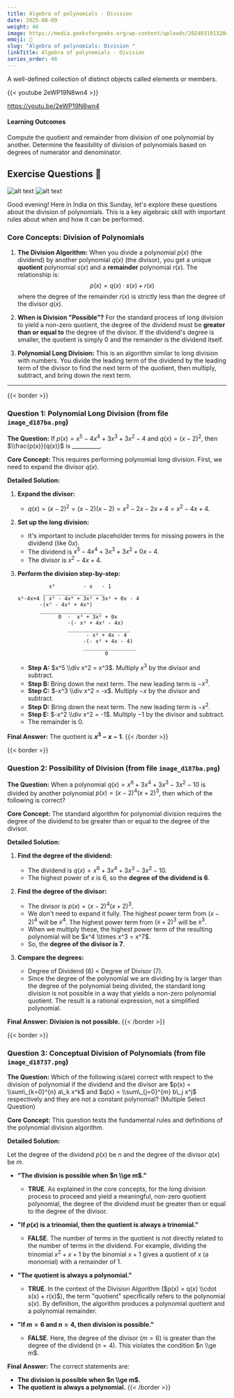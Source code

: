 ```yaml
---
title: Algebra of polynomials - Division 
date: 2025-08-09
weight: 46
image: https://media.geeksforgeeks.org/wp-content/uploads/20240319132043/Polynomials.webp
emoji: 🧮
slug: "Algebra of polynomials: Division "
linkTitle: Algebra of polynomials - Division  
series_order: 46
---
```


A well-defined collection of distinct objects called elements or members.

{{< youtube 2eWP19N8wn4 >}}

https://youtu.be/2eWP19N8wn4


#### Learning Outcomes

Compute the quotient and remainder from division of one polynomial by another.
Determine the feasibility of division of polynomials based on degrees of numerator and denominator.

## Exercise Questions 🤯

![alt text](image.png)
![alt text](image-1.png)

Good evening\! Here in India on this Sunday, let's explore these questions about the division of polynomials. This is a key algebraic skill with important rules about when and how it can be performed.

### **Core Concepts: Division of Polynomials**

1.  **The Division Algorithm:** When you divide a polynomial $p(x)$ (the dividend) by another polynomial $q(x)$ (the divisor), you get a unique **quotient** polynomial $s(x)$ and a **remainder** polynomial $r(x)$. The relationship is:
    $$p(x) = q(x) \cdot s(x) + r(x)$$
    where the degree of the remainder $r(x)$ is strictly less than the degree of the divisor $q(x)$.

2.  **When is Division "Possible"?** For the standard process of long division to yield a non-zero quotient, the degree of the dividend must be **greater than or equal to** the degree of the divisor. If the dividend's degree is smaller, the quotient is simply 0 and the remainder is the dividend itself.

3.  **Polynomial Long Division:** This is an algorithm similar to long division with numbers. You divide the leading term of the dividend by the leading term of the divisor to find the next term of the quotient, then multiply, subtract, and bring down the next term.

-----

{{\< border \>}}

### **Question 1: Polynomial Long Division** (from file `image_d187ba.png`)

**The Question:**
If $p(x) = x^5 - 4x^4 + 3x^3 + 3x^2 - 4$ and $q(x) = (x - 2)^2$, then $\\frac{p(x)}{q(x)}$ is \_\_\_\_\_\_\_\_\_\_.

**Core Concept:** This requires performing polynomial long division. First, we need to expand the divisor $q(x)$.

**Detailed Solution:**

1.  **Expand the divisor:**

      * $q(x) = (x - 2)^2 = (x - 2)(x - 2) = x^2 - 2x - 2x + 4 = x^2 - 4x + 4$.

2.  **Set up the long division:**

      * It's important to include placeholder terms for missing powers in the dividend (like $0x$).
      * The dividend is $x^5 - 4x^4 + 3x^3 + 3x^2 + 0x - 4$.
      * The divisor is $x^2 - 4x + 4$.

3.  **Perform the division step-by-step:**

    ```
              x³         - x   - 1
            ____________________
    x²-4x+4 | x⁵ - 4x⁴ + 3x³ + 3x² + 0x - 4
           -(x⁵ - 4x⁴ + 4x³)
           ____________________
                 0  -  x³ + 3x² + 0x
                    -(- x³ + 4x² - 4x)
                    ____________________
                          - x² + 4x - 4
                         -(- x² + 4x - 4)
                         _________________
                                0 
    ```

      * **Step A:** $x^5 \\div x^2 = x^3$. Multiply $x^3$ by the divisor and subtract.
      * **Step B:** Bring down the next term. The new leading term is $-x^3$.
      * **Step C:** $-x^3 \\div x^2 = -x$. Multiply $-x$ by the divisor and subtract.
      * **Step D:** Bring down the next term. The new leading term is $-x^2$.
      * **Step E:** $-x^2 \\div x^2 = -1$. Multiply $-1$ by the divisor and subtract.
      * The remainder is 0.

**Final Answer:** The quotient is **$x^3 - x - 1$**.
{{\< /border \>}}

{{\< border \>}}

### **Question 2: Possibility of Division** (from file `image_d187ba.png`)

**The Question:**
When a polynomial $q(x) = x^6 + 3x^4 + 3x^3 - 3x^2 - 10$ is divided by another polynomial $p(x) = (x-2)^4(x+2)^3$, then which of the following is correct?

**Core Concept:** The standard algorithm for polynomial division requires the degree of the dividend to be greater than or equal to the degree of the divisor.

**Detailed Solution:**

1.  **Find the degree of the dividend:**

      * The dividend is $q(x) = x^6 + 3x^4 + 3x^3 - 3x^2 - 10$.
      * The highest power of $x$ is 6, so the **degree of the dividend is 6**.

2.  **Find the degree of the divisor:**

      * The divisor is $p(x) = (x-2)^4(x+2)^3$.
      * We don't need to expand it fully. The highest power term from $(x-2)^4$ will be $x^4$. The highest power term from $(x+2)^3$ will be $x^3$.
      * When we multiply these, the highest power term of the resulting polynomial will be $x^4 \\times x^3 = x^7$.
      * So, the **degree of the divisor is 7**.

3.  **Compare the degrees:**

      * Degree of Dividend (6) \< Degree of Divisor (7).
      * Since the degree of the polynomial we are dividing by is larger than the degree of the polynomial being divided, the standard long division is not possible in a way that yields a non-zero polynomial quotient. The result is a rational expression, not a simplified polynomial.

**Final Answer:** **Division is not possible.**
{{\< /border \>}}

{{\< border \>}}

### **Question 3: Conceptual Division of Polynomials** (from file `image_d18737.png`)

**The Question:**
Which of the following is(are) correct with respect to the division of polynomial if the dividend and the divisor are $p(x) = \\sum\_{k=0}^{n} a\_k x^k$ and $q(x) = \\sum\_{j=0}^{m} b\_j x^j$ respectively and they are not a constant polynomial? (Multiple Select Question)

**Core Concept:** This question tests the fundamental rules and definitions of the polynomial division algorithm.

**Detailed Solution:**

Let the degree of the dividend $p(x)$ be $n$ and the degree of the divisor $q(x)$ be $m$.

  * **"The division is possible when $n \\ge m$."**

      * **TRUE**. As explained in the core concepts, for the long division process to proceed and yield a meaningful, non-zero quotient polynomial, the degree of the dividend must be greater than or equal to the degree of the divisor.

  * **"If $p(x)$ is a trinomial, then the quotient is always a trinomial."**

      * **FALSE**. The number of terms in the quotient is not directly related to the number of terms in the dividend. For example, dividing the trinomial $x^2+x+1$ by the binomial $x+1$ gives a quotient of $x$ (a monomial) with a remainder of 1.

  * **"The quotient is always a polynomial."**

      * **TRUE**. In the context of the Division Algorithm ($p(x) = q(x) \\cdot s(x) + r(x)$), the term "quotient" specifically refers to the polynomial $s(x)$. By definition, the algorithm produces a polynomial quotient and a polynomial remainder.

  * **"If $m = 6$ and $n = 4$, then division is possible."**

      * **FALSE**. Here, the degree of the divisor ($m=6$) is greater than the degree of the dividend ($n=4$). This violates the condition $n \\ge m$.

**Final Answer:** The correct statements are:

  * **The division is possible when $n \\ge m$.**
  * **The quotient is always a polynomial.**
    {{\< /border \>}}
